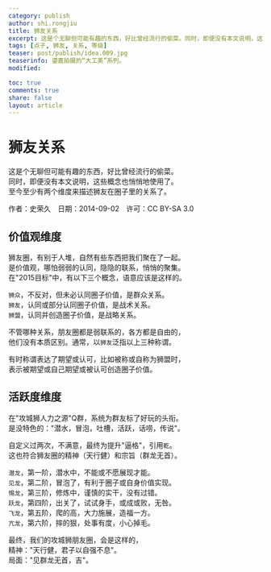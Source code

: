 ```yaml
---
category: publish
author: shi.rongjiu
title: 狮友关系
excerpt: 这是个无聊但可能有趣的东西，好比曾经流行的偷菜。同时，即便没有本文说明，这些概念也悄悄地使用了。至今至少有两个维度来描述狮友在圈子里的关系了。
tags: [点子, 狮友, 关系, 等级]
teaser: post/publish/idea.009.jpg
teaserinfo: 鎏嘉拍摄的“大工美”系列。
modified: 

toc: true
comments: true
share: false
layout: article
---
```


# 狮友关系

这是个无聊但可能有趣的东西，好比曾经流行的偷菜。  
同时，即便没有本文说明，这些概念也悄悄地使用了。  
至今至少有两个维度来描述狮友在圈子里的关系了。

作者：史荣久　日期：2014-09-02　许可：CC BY-SA 3.0

## 价值观维度

狮友圈，有别于人堆，自然有些东西把我们聚在了一起。  
是价值观，哪怕弱弱的认同，隐隐的联系，悄悄的聚集。  
在"2015目标"中，有以下三个概念，语意应该是这样的。

`狮众`，不反对，但未必认同圈子价值，是群众关系。  
`狮友`，认同或部分认同圈子价值，是战术关系。  
`狮盟`，认同并创造圈子价值，是战略关系。  

不管哪种关系，朋友圈都是弱联系的，各方都是自由的，  
他们没有本质区别。通常，以`狮友`泛指以上三种称谓。  

有时称谓表达了期望或认可，比如被称或自称为狮盟时，  
表示被期望或自己期望或被认可创造圈子价值。

## 活跃度维度

在"攻城狮人力之源"Q群，系统为群友标了好玩的头衔。  
是没特色的："潜水，冒泡，吐槽，活跃，话唠，传说"。  

自定义过两次，不满意，最终为提升"逼格"，引用`乾`。  
这也符合狮友圈的精神（天行健）和宗旨（群龙无首）。  

`潜龙`，第一阶，潜水中，不能或不愿展现才能。  
`见龙`，第二阶，冒泡了，有利于圈子或自身价值实现。  
`惕龙`，第三阶，修炼中，谨慎的实干，没有过错。  
`跃龙`，第四阶，出关了，试试身手，或成或败，无咎。  
`飞龙`，第五阶，爬的高，大力施展，造福一方。  
`亢龙`，第六阶，摔的狠，处事有度，小心掉毛。  

最终，我们的攻城狮朋友圈，会是这样的，  
精神："天行健，君子以自强不息"。  
局面："见群龙无首，吉"。
